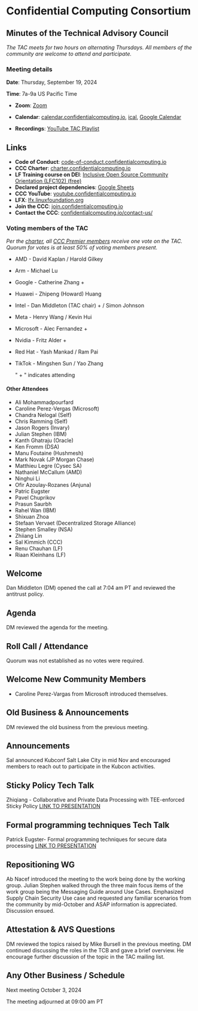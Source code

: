 # Confidential Computing Consortium

## Minutes of the Technical Advisory Council

*The TAC meets for two hours on alternating Thursdays. All members of the community are welcome to attend and participate.*

### Meeting details

**Date**: Thursday, September 19, 2024

**Time**: 7a-9a US Pacific Time

* **Zoom**: [Zoom](https://zoom-lfx.platform.linuxfoundation.org/meeting/94618773737?password=4b2a5cdf-685a-4ea3-822d-24ff7ddab72e)

* **Calendar**: [calendar.confidentialcomputing.io](https://calendar.confidentialcomputing.io),
[ical](https://calendar.google.com/calendar/ical/c\_c0pcihr7n2n1k3a38i32d9ag10%40group.calendar.google.com/public/basic.ics),
[Google Calendar](https://calendar.google.com/calendar/u/0/r?cid=c\_c0pcihr7n2n1k3a38i32d9ag10@group.calendar.google.com)

* **Recordings**: [YouTube TAC Playlist](https://www.youtube.com/playlist?list=PLmfkUJc39uMjaB_I1dYW72I44kr9QzG_B)

## Links

* **Code of Conduct**: [code-of-conduct.confidentialcomputing.io](https://code-of-conduct.confidentialcomputing.io)
* **CCC Charter**: [charter.confidentialcomputing.io](https://charter.confidentialcomputing.io)
* **LF Training course on DEI**: [Inclusive Open Source Community Orientation (LFC102) (free)](https://training.linuxfoundation.org/training/inclusive-open-source-community-orientation-lfc102/)
* **Declared project dependencies**: [Google Sheets](https://docs.google.com/spreadsheets/d/1UKnbbGWXYLjnPZsox3zmYo59nv3XSXjePfas5E2fER0/edit#gid=0)
* **CCC YouTube**: [youtube.confidentialcomputing.io](https://youtube.confidentialcomputing.io)
* **LFX**: [lfx.linuxfoundation.org](https://lfx.linuxfoundation.org)
* **Join the CCC**: [join.confidentialcomputing.io](https://join.confidentialcomputing.io)
* **Contact the CCC**: [confidentialcomputing.io/contact-us/](https://confidentialcomputing.io/contact-us/)

### Voting members of the TAC

*Per the [charter](https://charter.confidentialcomputing.io), all [CCC Premier members](https://confidentialcomputing.io/members/) receive one vote on the TAC. Quorum for votes is at least 50% of voting members present.*

* AMD - David Kaplan  / Harold Gilkey
* Arm -  Michael Lu
* Google - Catherine Zhang +
* Huawei - Zhipeng (Howard) Huang
* Intel - Dan Middleton (TAC chair) + / Simon Johnson
* Meta -  Henry Wang /  Kevin Hui
* Microsoft - Alec Fernandez +
* Nvidia - Fritz Alder +
* Red Hat - Yash Mankad   / Ram Pai
* TikTok - Mingshen Sun   / Yao Zhang

   " + " indicates attending

#### Other Attendees

* Ali Mohammadpourfard
* Caroline Perez-Vergas (Microsoft)
* Chandra Nelogal (Self)
* Chris Ramming (Self)
* Jason Rogers (Invary)
* Julian Stephen (IBM)
* Kanth Ghatraju (Oracle)
* Ken Fromm (DSA)
* Manu Foutaine (Hushmesh)
* Mark Novak (JP Morgan Chase)
* Matthieu Legre (Cysec SA)
* Nathaniel McCallum (AMD)
* Ninghui Li
* Ofir Azoulay-Rozanes (Anjuna)
* Patric Eugster
* Pavel Chuprikov
* Prasun Saurbh
* Rahel Wan (IBM)
* Shixuan Zhoa
* Stefaan Vervaet (Decentralized Storage Alliance)
* Stephen Smalley (NSA)
* Zhiiang Lin
* Sal Kimmich (CCC)
* Renu Chauhan (LF)
* Riaan Kleinhans (LF)

## Welcome

Dan Middleton (DM) opened the call at 7:04 am PT and reviewed the antitrust policy.

## Agenda

DM reviewed the agenda for the meeting.

## Roll Call / Attendance

Quorum was not established as no votes were required.

## Welcome New Community Members

* Caroline Perez-Vargas from Microsoft  introduced themselves.

## Old Business & Announcements

DM reviewed the old business from the previous meeting.

## Announcements

Sal announced Kubconf Salt Lake City in mid Nov and encouraged members to reach out to participate in the Kubcon activities.


## Sticky Policy Tech Talk

Zhiqiang - Collaborative and Private Data Processing with TEE-enforced Sticky Policy
[LINK TO PRESENTATION](./ConfCompBeyondClouds-CCC.pdf)

## Formal programming techniques Tech Talk

Patrick Eugster- Formal programming techniques for secure data processing
[LINK TO PRESENTATION](./STYX_CCC_TAC_2024.pdf)

## Repositioning WG

Ab Nacef introduced the meeting to the work being done by the working group.
Julian Stephen walked through the three main focus items of the work group being the Messaging Guide around Use Cases. Emphasized Supply Chain Security Use case and requested any familiar scenarios from the community by mid-October and ASAP information is appreciated. Discussion ensued.

## Attestation & AVS Questions

DM reviewed the topics raised by Mike Bursell in the previous meeting. DM continued discussing the roles in the TCB and gave a brief overview.
He encourage further discussion of the topic in the TAC mailing list.

## Any Other Business / Schedule

Next meeting October 3, 2024

The meeting adjourned at 09:00 am PT
